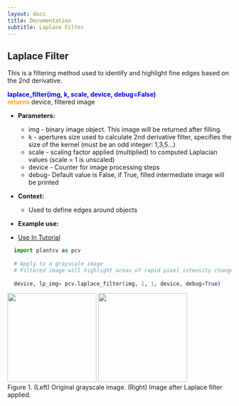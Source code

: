 ```yaml
---
layout: docs
title: Documentation
subtitle: Laplace Filter
---
```


## Laplace Filter

This is a filtering method used to identify and highlight fine edges based on the 2nd derivative.

<font color='blue'>**laplace_filter(img, k, scale, device, debug=False)**</font><br>
<font color='orange'>**returns**</font> device, filtered image

    
- **Parameters:**   
  - img - binary image object. This image will be returned after filling.
  - k - apertures size used to calculate 2nd derivative filter, specifies the size of the kernel (must be an odd integer: 1,3,5...)
  - scale - scaling factor applied (multiplied) to computed Laplacian values (scale = 1 is unscaled) 
  - device - Counter for image processing steps
  - debug- Default value is False, if True, filled intermediate image will be printed 

- **Context:**  
  - Used to define edges around objects

- **Example use:**  

 - [Use In Tutorial](http://plantcv.danforthcenter.org/pages/documentation/function_docs/vis_tutorial.html)
 
  ```python
    import plantcv as pcv
    
    # Apply to a grayscale image
    # Filtered image will highlight areas of rapid pixel intensity change
    
    device, lp_img= pcv.laplace_filter(img, 1, 1, device, debug=True)

  ```
  <a href="{{site.baseurl}}/img/documentation_images/laplace_filter/NIR_SV_270_z2500.png" target="_blank"><img src="{{site.baseurl}}/img/documentation_images/laplace_filter/NIR_SV_270_z2500.png" width="200"></a>   <a href="{{site.baseurl}}/img/documentation_images/laplace_filter/4_lp_out_k_1_scale_1_.png" target="_blank"><img src="{{site.baseurl}}/img/documentation_images/laplace_filter/4_lp_out_k_1_scale_1_.png" width="200"></a><br>
  Figure 1. (Left) Original grayscale image. (Right) Image after Laplace filter applied.  
 


